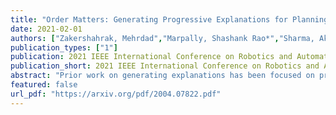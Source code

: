 ```yaml
---
title: "Order Matters: Generating Progressive Explanations for Planning Tasks in Human-Robot Teaming"
date: 2021-02-01
authors: ["Zakershahrak, Mehrdad","Marpally, Shashank Rao*","Sharma, Akshay","Gong, Ze","Zhang, Yu"]
publication_types: ["1"]
publication: 2021 IEEE International Conference on Robotics and Automation (ICRA) (To appear)
publication_short: 2021 IEEE International Conference on Robotics and Automation (ICRA) (To appear)
abstract: "Prior work on generating explanations has been focused on providing the rationale behind the robot's decision making. While these approaches provide the right explanations from the explainer's perspective, they fail to heed the cognitive requirement of understanding an explanation from the explainee's perspective. In this work, we set out to address this issue from a planning context by considering the order of information provided in an explanation, which is referred to as the progressiveness of explanations. Progressive explanations contribute to a better understanding by minimizing the cumulative cognitive effort required for understanding all the information in an explanation. As a result, such explanations are easier to understand. Given the sequential nature of communicating information, a general formulation based on goal-based Markov Decision Processes for generating progressive explanation is presented. The reward function of this MDP is learned via inverse reinforcement learning based on explanations that are provided by human subjects. Our method is evaluated in an escape-room domain. The results show that our progressive explanation generation method reduces the cognitive load over two baselines."
featured: false
url_pdf: "https://arxiv.org/pdf/2004.07822.pdf"
---
```

